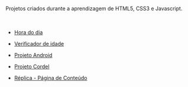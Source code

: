 
Projetos criados durante a aprendizagem de HTML5, CSS3 e Javascript. 
<br><br><br>

* <a href="https://dancarvalho09.github.io/projetos/verificador-horas/index.html" target="_blank">Hora do dia</a>

* <a href="https://dancarvalho09.github.io/projetos/verificador-idade/index.html" target="_blank">Verificador de idade</a>

* <a href="https://dancarvalho09.github.io/projetos/projeto-android/index.html" target="_blank">Projeto Android</a>

* <a href="https://dancarvalho09.github.io/projetos/projeto-cordel/index.html" target="_blank">Projeto Cordel</a>

* <a href="https://dancarvalho09.github.io/projetos/replica-pagina-conteudo/index.html" target="_blank">Réplica - Página de Conteúdo</a>
